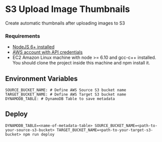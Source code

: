 # S3 Upload Image Thumbnails
Create automatic thumbnails after uploading images to S3

### Requirements

- [NodeJS 6+ installed](https://nodejs.org/en/download/)
- [AWS account with API credentials](https://serverless.com/framework/docs/providers/aws/guide/credentials/)
- EC2 Amazon Linux machine with node >= 6.10 and gcc-c++ installed. You should clone the project inside this machine and npm install it.


## Environment Variables
```
SOURCE_BUCKET_NAME: # Define AWS Source S3 bucket name
TARGET_BUCKET_NAME: # Define AWS Target S3 bucket name
DYNAMODB_TABLE: # DynamoDB Table to save metadata
```

## Deploy
```
DYNAMODB_TABLE=<name-of-metadata-table> SOURCE_BUCKET_NAME=<path-to-your-source-s3-bucket> TARGET_BUCKET_NAME=<path-to-your-target-s3-bucket> npm run deploy
```







